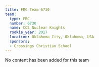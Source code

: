 ```yaml
---
title: FRC Team 6730
team:
  type: FRC
  number: 6730
  name: CCS Nuclear Knights
  rookie_year: 2017
  location: Oklahoma City, Oklahoma, USA
  sponsors:
  - Crossings Christian School
---
```


No content has been added for this team